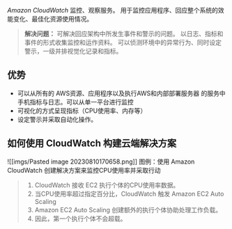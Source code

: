 *Amazon CloudWatch*
监控、观察服务。
用于监控应用程序、回应整个系统的效能变化、最佳化资源使用情况。
>**解决问题：**
>可解决回应架构中所发生事件和警示的问题。
>以日志、指标和事件的形式收集监控和运作资料。
>可以侦测环境中的异常行为、同时设定警示，一级并排视觉化记录和指标。

## 优势
- 可以从所有的 AWS资源、应用程序以及执行AWS和内部部署服务器 的服务中手机指标与日志。可以从单一平台进行监控
- 可视化的方式呈现指标（CPU使用率、内存等）
- 设定警示并采取自动化操作。

## 如何使用 CloudWatch 构建云端解决方案
![[imgs/Pasted image 20230810170658.png]]
图例：使用 Amazon CloudWatch 创建解决方案来监控CPU使用率并采取行动
>1. CloudWatch 接收 EC2 执行个体的CPU使用率数据。
>2. 当CPU使用率超过指定百分比，CloudWatch 触发 Amazon EC2 Auto Scaling
>3. Amazon EC2 Auto Scaling 创建额外的执行个体协助处理工作负载。
>4. 因此，第一个执行个体不会超载。
